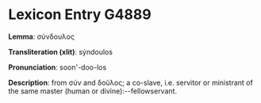 # Lexicon Entry G4889

**Lemma**: σύνδουλος

**Transliteration (xlit)**: sýndoulos

**Pronunciation**: soon'-doo-los

**Description**:
from σύν and δοῦλος; a co-slave, i.e. servitor or ministrant of the same master (human or divine):--fellowservant.
